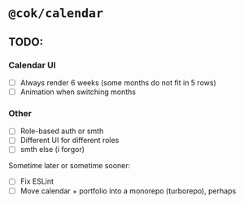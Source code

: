 # `@cok/calendar`
## TODO:

### Calendar UI
- [ ] Always render 6 weeks (some months do not fit in 5 rows)
- [ ] Animation when switching months

### Other
- [ ] Role-based auth or smth
- [ ] Different UI for different roles
- [ ] smth else (i forgor)

Sometime later or sometime sooner:
- [ ] Fix ESLint
- [ ] Move calendar + portfolio into a monorepo (turborepo), perhaps
